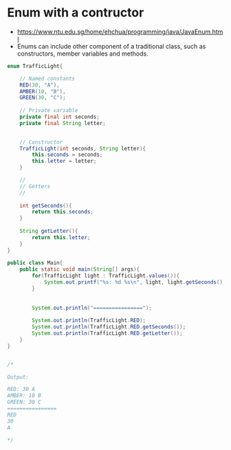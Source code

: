 # Enum with a contructor

- https://www.ntu.edu.sg/home/ehchua/programming/java/JavaEnum.html
- Enums can include other component of a traditional class, such as constructors, member variables and methods.


```java
enum TrafficLight{

    // Named constants
    RED(30, "A"),
    AMBER(10, "B"),
    GREEN(30, "C");  
    
    // Private variable
    private final int seconds;
    private final String letter;

    
    // Constructor
    TrafficLight(int seconds, String letter){     
        this.seconds = seconds;
        this.letter = letter;
    }

    //
    // Getters
    //
    
    int getSeconds(){
        return this.seconds;
    }
    
    String getLetter(){
        return this.letter;
    }
}
 
public class Main{
    public static void main(String[] args){
        for(TrafficLight light : TrafficLight.values()){
            System.out.printf("%s: %d %s\n", light, light.getSeconds(), light.getLetter());
        }
        
        
        System.out.println("================");
        
        System.out.println(TrafficLight.RED);
        System.out.println(TrafficLight.RED.getSeconds());
        System.out.println(TrafficLight.RED.getLetter());
    }
}


/* 

Output:

RED: 30 A
AMBER: 10 B
GREEN: 30 C
================
RED
30
A

*/
```
